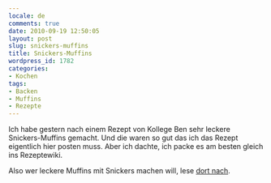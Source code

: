```yaml
---
locale: de
comments: true
date: 2010-09-19 12:50:05
layout: post
slug: snickers-muffins
title: Snickers-Muffins
wordpress_id: 1782
categories:
- Kochen
tags:
- Backen
- Muffins
- Rezepte
---
```


Ich habe gestern nach einem Rezept von Kollege Ben sehr leckere
Snickers-Muffins gemacht. Und die waren so gut das ich das Rezept eigentlich
hier posten muss. Aber ich dachte, ich packe es am besten gleich ins
Rezeptewiki.

Also wer leckere Muffins mit Snickers machen will, lese [dort nach](http://www.rezeptewiki.org/wiki/Snickers-Muffin).
